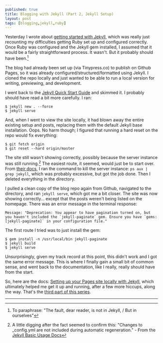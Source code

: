 ```yaml
---
published: true
title: Blogging with Jekyll (Part 2, Jekyll Setup)
layout: post
tags: [blogging,jekyll,ruby]
---
```

Yesterday I wrote about [getting started with Jekyll](/2016/02/23/getting-started-with-jekyll-part-1.html), which was really just recounting my difficulties getting Ruby set up and configured correctly. Once Ruby was configured and the Jekyll gem installed, I assumed that it would be a fairly straightforward process. It wasn't. But it probably should have been.<!--more-->[^1]

The blog had already been set up (via Tinypress.co) to publish on Github Pages, so it was already configured/structured/formatted using Jekyll. I cloned the repo locally and just wanted to be able to run a local version for writing, previewing, and development.

I went back to the [Jekyll Quick Start Guide](http://jekyllrb.com/docs/quickstart/) and skimmed it. I probably should have read a bit more carefully. I ran:

```shell-session
$ jekyll new . --force
$ jekyll serve
```

And, when I went to view the site locally, it had blown away the entire existing setup and posts, replacing them with the default Jekyll base installation. Oops. No harm though; I figured that running a hard reset on the repo would fix everything:

```shell-session
$ git fetch origin
$ git reset --hard origin/master
```

The site still wasn't showing correctly, possibly because the server instance was still running.[^2] The easiest route, it seemed, would just be to start over. From [their docs](http://jekyllrb.com/docs/usage/), I ran the command to kill the server instance: `ps aux | grep jekyll`, which was probably excessive, but got the job done. Then I deleted everything in the directory.

I pulled a clean copy of the blog repo again from Github, navigated to the directory, and ran `jekyll serve`, which got me a bit closer. The site was now showing correctly... except that the posts weren't being listed on the homepage. There was an error message in the terminal response:

```text
Message: "Deprecation: You appear to have pagination turned on, but you haven't included the `jekyll-paginate` gem. Ensure you have `gems: [jekyll-paginate]` in your configuration file."
```

The first route I tried was to just install the gem:

```shell-session
$ gem install -n /usr/local/bin jekyll-paginate
$ jekyll build
$ jekyll serve
```

Unsurprisingly, given my track record at this point, this didn't work and I got the same error message. This is where I finally gain a small bit of common sense, and went back to the documentation, like I really, really should have from the start.

So, here are the docs: [Setting up your Pages site locally with Jekyll](https://help.github.com/articles/setting-up-your-pages-site-locally-with-jekyll/), which ultimately helped me get it up and running, after a few more hiccups, along the way. That's the [third part of this series](/2016/02/24/getting-started-with-jekyll-part-3.html).
<hr>

[^1]: To paraphrase: "The fault, dear reader, is not in Jekyll, / But in ourselves"

[^2]: A little digging after the fact seemed to confirm this: "Changes to _config.yml are not included during automatic regeneration." - From the [Jekyll Basic Usage Docs](http://jekyllrb.com/docs/usage/)
